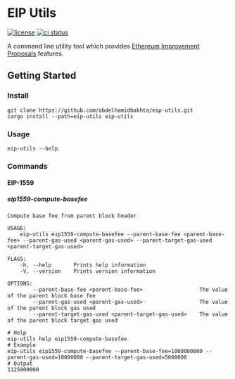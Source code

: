 # EIP Utils

[![license](https://img.shields.io/badge/license-Apache--2.0-blue)](https://github.com/abdelhamidbakhta/eip-utils)
[![ci status](https://github.com/abdelhamidbakhta/eip-utils/workflows/ci/badge.svg)](https://github.com/abdelhamidbakhta/eip-utils/actions)

A command line utility tool which provides [Ethereum Improvement
Proposals](https://eips.ethereum.org) features.

## Getting Started

### Install

```console
git clone https://github.com/abdelhamidbakhta/eip-utils.git
cargo install --path=eip-utils eip-utils
```

### Usage

```console
eip-utils --help
```

### Commands

#### EIP-1559

##### eip1559-compute-basefee

```
Compute base fee from parent block header

USAGE:
    eip-utils eip1559-compute-basefee --parent-base-fee <parent-base-fee> --parent-gas-used <parent-gas-used> --parent-target-gas-used <parent-target-gas-used>

FLAGS:
    -h, --help       Prints help information
    -V, --version    Prints version information

OPTIONS:
        --parent-base-fee <parent-base-fee>                  The value of the parent block base fee
        --parent-gas-used <parent-gas-used>                  The value of the parent block gas used
        --parent-target-gas-used <parent-target-gas-used>    The value of the parent block target gas used
```

```console
# Help
eip-utils help eip1559-compute-basefee
# Example 
eip-utils eip1559-compute-basefee --parent-base-fee=1000000000 --parent-gas-used=10000000 --parent-target-gas-used=5000000
# Output
1125000000
```